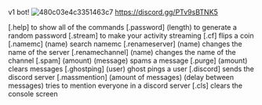 v1 bot!
![480c03e4c3351463c7](https://user-images.githubusercontent.com/106450011/171129882-756e937f-6a09-46bf-88ca-cd6e25c54076.png)
https://discord.gg/PTv9sBTNK5

[.help] to show all of the commands
[.password] (length) to generate a random password
[.stream] to make your activity streaming
[.cf] flips a coin
[.namemc] (name) search namemc
[.renameserver] (name) changes the name of the server
[.renamechannel] (name) changes the name of the channel
[.spam] (amount) (message) spams a message
[.purge] (amount) clears messages
[.ghostping] (user) ghost pings a user
[.discord] sends the discord server
[.massmention] (amount of messages) (delay between messages) tries to mention everyone in a discord server
[.cls] clears the console screen
